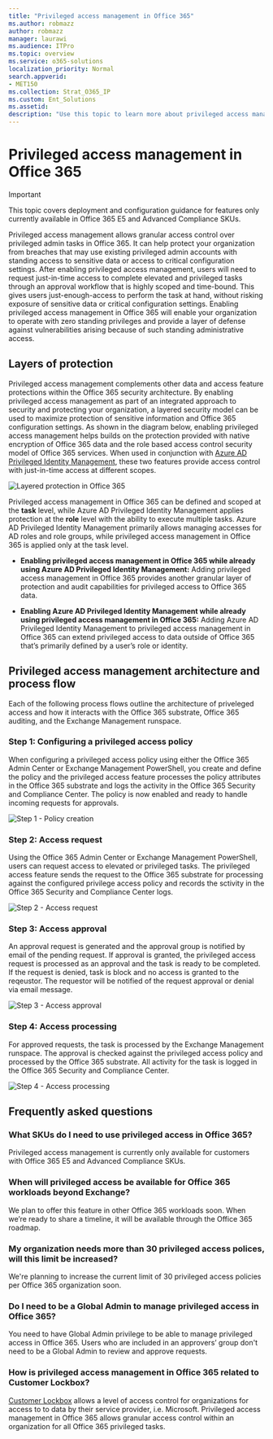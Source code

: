 ```yaml
---
title: "Privileged access management in Office 365"
ms.author: robmazz
author: robmazz
manager: laurawi
ms.audience: ITPro
ms.topic: overview
ms.service: o365-solutions
localization_priority: Normal
search.appverid:
- MET150
ms.collection: Strat_O365_IP
ms.custom: Ent_Solutions
ms.assetid: 
description: "Use this topic to learn more about privileged access management in Office 365"
---
```


# Privileged access management in Office 365

> [!IMPORTANT]
> This topic covers deployment and configuration guidance for features only currently available in Office 365 E5 and Advanced Compliance SKUs.

Privileged access management allows granular access control over privileged admin tasks in Office 365.  It can help protect your organization from breaches that may use existing privileged admin accounts with standing access to sensitive data or access to critical configuration settings. After enabling privileged access management, users will need to request just-in-time access to complete elevated and privileged tasks through an approval workflow that is highly scoped and time-bound. This gives users just-enough-access to perform the task at hand, without risking exposure of sensitive data or critical configuration settings. Enabling privileged access management in Office 365 will enable your organization to operate with zero standing privileges and provide a layer of defense against vulnerabilities arising because of such standing administrative access. 

## Layers of protection

Privileged access management complements other data and access feature protections within the Office 365 security architecture. By enabling privileged access management as part of an integrated approach to security and protecting your organization, a layered security model can be used to maximize protection of sensitive information and Office 365 configuration settings. As shown in the diagram below, enabling privileged access management helps builds on the protection provided with native encryption of Office 365 data and the role based access control security model of Office 365 services. When used in conjunction with [Azure AD Privileged Identity Management](https://docs.microsoft.com/azure/active-directory/active-directory-privileged-identity-management-configure), these two features provide access control with just-in-time access at different scopes.

![Layered protection in Office 365](media/pam-layered-protection.png)

Privileged access management in Office 365 can be defined and scoped at the **task** level, while Azure AD Privileged Identity Management applies protection at the **role** level with the ability to execute multiple tasks.  Azure AD Privileged Identity Management primarily allows managing accesses for AD roles and role groups, while privileged access management in Office 365 is applied only at the task level.

- **Enabling privileged access management in Office 365 while already using Azure AD Privileged Identity Management:** Adding privileged access management in Office 365 provides another granular layer of protection and audit capabilities for privileged access to Office 365 data.

- **Enabling Azure AD Privileged Identity Management while already using privileged access management in Office 365:**  Adding Azure AD Privileged Identity Management to privileged access management in Office 365 can extend privileged access to data outside of Office 365 that’s primarily defined by a user’s role or identity.  

## Privileged access management architecture and process flow

Each of the following process flows outline the architecture of priveleged access and how it interacts with the Office 365 substrate, Office 365 auditing, and the Exchange Management runspace.

### Step 1: Configuring a privileged access policy

When configuring a privileged access policy using either the Office 365 Admin Center or Exchange Management PowerShell, you create and define the policy and the privileged access feature processes the policy attributes in the Office 365 substrate and logs the activity in the Office 365 Security and Compliance Center. The policy is now enabled and ready to handle incoming requests for approvals.

![Step 1 - Policy creation](media/pam-step1-policy-creation.jpg)

### Step 2: Access request

Using the Office 365 Admin Center or Exchange Management PowerShell, users can request access to elevated or privileged tasks. The privileged access feature sends the request to the Office 365 substrate for processing against the configured privilege access policy and records the sctivity in the Office 365 Security and Compliance Center logs.

![Step 2 - Access request](media/pam-step2-access-request.jpg)

### Step 3: Access approval

An approval request is generated and the approval group is notified by email of the pending request. If approval is granted, the privileged access request is processed as an approval and the task is ready to be completed. If the request is denied, task is block and no access is granted to the reqeustor. The requestor will be notified of the request approval or denial via email message.

![Step 3 - Access approval](media/pam-step3-access-approval.jpg)

### Step 4: Access processing

For approved requests, the task is processed by the Exchange Management runspace. The approval is checked against the privileged access policy and processed by the Office 365 substrate. All activity for the task is logged in the Office 365 Security and Compliance Center.

![Step 4 - Access processing](media/pam-step4-access-processing.jpg)

## Frequently asked questions

### What SKUs do I need to use privileged access in Office 365?
Privileged access management is currently only available for customers with Office 365 E5 and Advanced Compliance SKUs.

### When will privileged access be available for Office 365 workloads beyond Exchange?
We plan to offer this feature in other Office 365 workloads soon. When we’re ready to share a timeline, it will be available through the Office 365 roadmap.

### My organization needs more than 30 privileged access polices, will this limit be increased?

We're planning to increase the current limit of 30 privileged access policies per Office 365 organization soon.

### Do I need to be a Global Admin to manage privileged access in Office 365?
You need to have Global Admin privilege to be able to manage privileged access in Office 365. Users who are included in an approvers’ group don't need to be a Global Admin to review and approve requests. 

### How is privileged access management in Office 365 related to Customer Lockbox?
[Customer Lockbox](https://support.office.com/article/Office-365-Customer-Lockbox-Requests-36f9cdd1-e64c-421b-a7e4-4a54d16440a2) allows a level of access control for organizations for access to to data by their service provider, i.e. Microsoft. Privileged access management in Office 365 allows granular access control within an organization for all Office 365 privileged tasks.